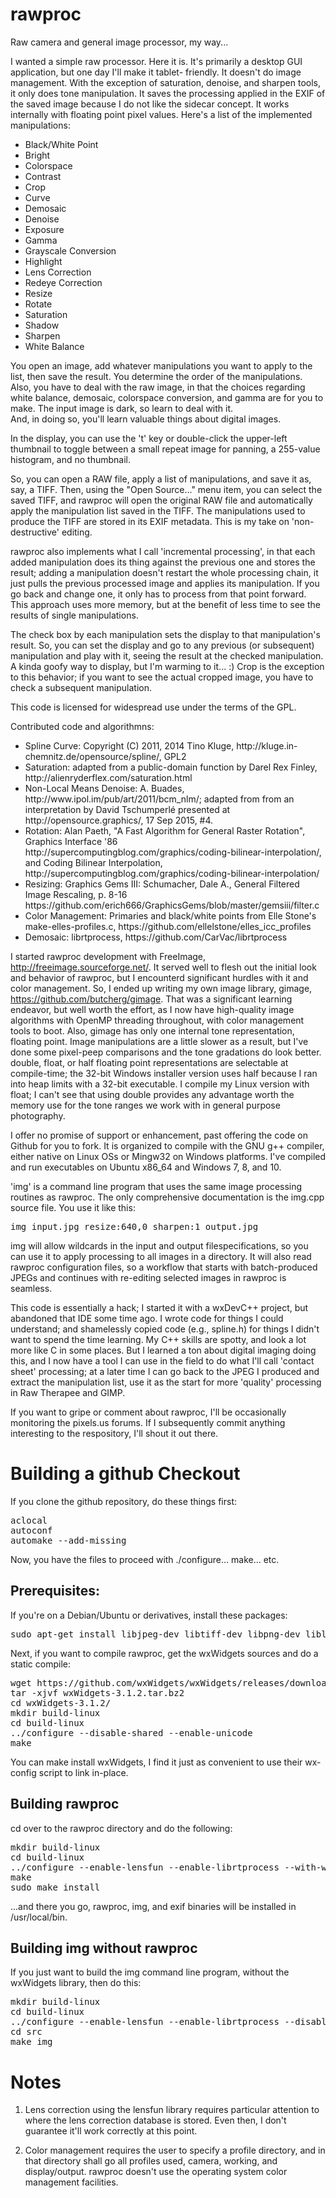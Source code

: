 # rawproc
Raw camera and general image processor, my way...

I wanted a simple raw processor.  Here it is.  It's primarily a desktop GUI application, but one day I'll make it tablet-
friendly.  It doesn't do image management. With the exception of saturation, denoise, and sharpen tools, it only does 
tone manipulation.  It saves the processing applied in the EXIF of the saved image because I do not like the sidecar 
concept.  It works internally with floating point pixel values.  Here's a list of the implemented manipulations:

- Black/White Point
- Bright
- Colorspace
- Contrast
- Crop
- Curve
- Demosaic
- Denoise
- Exposure
- Gamma
- Grayscale Conversion
- Highlight
- Lens Correction
- Redeye Correction
- Resize
- Rotate
- Saturation
- Shadow
- Sharpen
- White Balance

You open an image, add whatever manipulations you want to apply to the list, then save the result.   You determine
the order of the manipulations.  Also, you have to deal with the raw image, in that the choices regarding white balance,
demosaic, colorspace conversion, and gamma are for you to make.  The input image is dark, so learn to deal with it.  
And, in doing so, you'll learn valuable things about digital images.

In the display, you can use the 't' key or double-click the upper-left thumbnail to toggle between a small repeat image for panning, a 255-value histogram, and no thumbnail.

So, you can open a RAW file, apply a list of manipulations, and save it as, say, a TIFF.  Then, using the "Open Source..." menu item,  you can select the saved TIFF, and rawproc will open the original RAW file and automatically apply the manipulation list saved in the TIFF.  The manipulations used to produce the TIFF are stored in its EXIF metadata.  This is my take on 'non-destructive' editing.

rawproc also implements what I call 'incremental processing', in that each added manipulation does its thing against the 
previous one and stores the result; adding a manipulation doesn't restart the whole processing chain, it just pulls the 
previous processed image and applies its manipulation.  If you go back and change one, it only has to process from that 
point forward.  This approach uses more memory, but at the benefit of less time to see the results of single manipulations.

The check box by each manipulation sets the display to that manipulation's result.  So, you can set the display and go to 
any previous (or subsequent) manipulation and play with it, seeing the result at the checked manipulation.  A kinda goofy
way to display, but I'm warming to it... :)  Crop is the exception to this behavior; if you want to see the actual cropped
image, you have to check a subsequent manipulation.

This code is licensed for widespread use under the terms of the GPL.

Contributed code and algorithmns:
<ul>
	<li>Spline Curve: Copyright (C) 2011, 2014 Tino Kluge, http://kluge.in-chemnitz.de/opensource/spline/, GPL2</li>
	<li>Saturation: adapted from a public-domain function by Darel Rex Finley, http://alienryderflex.com/saturation.html</li>
	<li>Non-Local Means Denoise: A. Buades, http://www.ipol.im/pub/art/2011/bcm_nlm/; adapted from from an interpretation by
		David Tschumperlé presented at http://opensource.graphics/, 17 Sep 2015, #4.</li>
	<li>Rotation: Alan Paeth, "A Fast Algorithm for General Raster Rotation", Graphics Interface '86
	  http://supercomputingblog.com/graphics/coding-bilinear-interpolation/, and Coding Bilinear Interpolation, 
	  http://supercomputingblog.com/graphics/coding-bilinear-interpolation/</li>
	<li>Resizing: Graphics Gems III: Schumacher, Dale A., General Filtered Image Rescaling, p. 8-16
	  https://github.com/erich666/GraphicsGems/blob/master/gemsiii/filter.c</li>
	<li>Color Management: Primaries and black/white points from Elle Stone's make-elles-profiles.c, 
	  https://github.com/ellelstone/elles_icc_profiles</li>
	<li>Demosaic: librtprocess, https://github.com/CarVac/librtprocess</li>
</ul>

I started rawproc development with FreeImage, http://freeimage.sourceforge.net/.  It served well to flesh out 
the initial look and behavior of rawproc, but I encounterd significant hurdles with it and color management.  So, 
I ended up writing my own image library, gimage, https://github.com/butcherg/gimage.  That was a significant learning 
endeavor, but well worth the effort, as I now have high-quality image algorithms with OpenMP threading throughout, with 
color management tools to boot.  Also, gimage has only one internal tone representation, floating point.  Image
manipulations are a little slower as a result, but I've done some pixel-peep comparisons and the tone gradations do
look better.  double, float, or half floating point representations are selectable at compile-time; the 32-bit Windows 
installer version uses half because I ran into heap limits with a 32-bit executable.  I compile my Linux version with 
float; I can't see that using double provides any advantage worth the memory use for the tone ranges we work with in 
general purpose photography.

I offer no promise of support or enhancement, past offering the code on Github for you to fork. It is organized to compile 
with the GNU g++ compiler, either native on Linux OSs or Mingw32 on Windows platforms.  I've compiled and run executables 
on Ubuntu x86_64 and Windows 7, 8, and 10.

'img' is a command line program that uses the same image processing routines as rawproc. The only comprehensive 
documentation is the img.cpp source file.  You use it like this:

<pre>
img input.jpg resize:640,0 sharpen:1 output.jpg
</pre>

img will allow wildcards in the input and output filespecifications, so you can use it to apply processing to all 
images in a directory.  It will also read rawproc configuration files, so a workflow that starts with batch-produced JPEGs and continues with re-editing selected images in rawproc is seamless.

This code is essentially a hack; I started it with a wxDevC++ project, but abandoned that IDE some time ago.  I wrote code 
for things I could understand; and shamelessly copied code (e.g., spline.h) for things I didn't want to spend the time 
learning.  My C++ skills are spotty, and look a lot more like C in some places.  But I learned a ton about digital imaging
doing this, and I now have a tool I can use in the field to do what I'll call 'contact sheet' processing; at a 
later time I can go back to the JPEG I produced and extract the manipulation list, use it as the start for more 'quality' 
processing in Raw Therapee and GIMP.

If  you want to gripe or comment about rawproc, I'll be occasionally monitoring the pixels.us forums.  If I subsequently 
commit anything interesting to the respository, I'll shout it out there.

# Building a github Checkout

If you clone the github repository, do these things first:

<pre>
aclocal
autoconf
automake --add-missing
</pre>

Now, you have the files to proceed with ./configure... make... etc.

## Prerequisites:

If you're on a Debian/Ubuntu or derivatives, install these packages:

<pre>
sudo apt-get install libjpeg-dev libtiff-dev libpng-dev liblcms2-dev libraw-dev
</pre>

Next, if you want to compile rawproc, get the wxWidgets sources and do a static compile:

<pre>
wget https://github.com/wxWidgets/wxWidgets/releases/download/v3.1.2/wxWidgets-3.1.2.tar.bz2
tar -xjvf wxWidgets-3.1.2.tar.bz2
cd wxWidgets-3.1.2/
mkdir build-linux
cd build-linux
../configure --disable-shared --enable-unicode
make
</pre>

You can make install wxWidgets, I find it just as convenient to use their
wx-config script to link in-place. 

## Building rawproc

cd over to the rawproc directory and
do the following:

<pre>
mkdir build-linux
cd build-linux
../configure --enable-lensfun --enable-librtprocess --with-wx-config=/path/to/wxWidgets-3.1.2/build-linux/wx-config CXXFLAGS=-O3
make
sudo make install
</pre>

...and there you go, rawproc, img, and exif binaries will be installed in
/usr/local/bin.

## Building img without rawproc

If you just want to build the img command line program, without the wxWidgets library, then do this:

<pre>
mkdir build-linux
cd build-linux
../configure --enable-lensfun --enable-librtprocess --disable-wxwidgets CXXFLAGS=-O3
cd src
make img
</pre>

# Notes

1. Lens correction using the lensfun library requires particular attention to where the lens correction database is stored.
Even then, I don't guarantee it'll work correctly at this point.

2. Color management requires the user to specify a profile directory, and in that directory shall go all profiles used, 
camera, working, and display/output.  rawproc doesn't use the operating system color management facilities.
